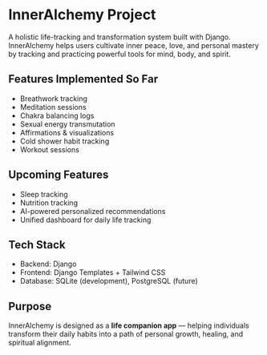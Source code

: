 # InnerAlchemy Project  

A holistic life-tracking and transformation system built with Django.  
InnerAlchemy helps users cultivate inner peace, love, and personal mastery by tracking and practicing powerful tools for mind, body, and spirit.  

## Features Implemented So Far
-  Breathwork tracking  
-  Meditation sessions  
-  Chakra balancing logs  
-  Sexual energy transmutation  
-  Affirmations & visualizations  
-  Cold shower habit tracking  
-  Workout sessions  

## Upcoming Features
-  Sleep tracking  
-  Nutrition tracking  
-  AI-powered personalized recommendations  
-  Unified dashboard for daily life tracking  

## Tech Stack
- Backend: Django  
- Frontend: Django Templates + Tailwind CSS  
- Database: SQLite (development), PostgreSQL (future)  

## Purpose
InnerAlchemy is designed as a **life companion app** — helping individuals transform their daily habits into a path of personal growth, healing, and spiritual alignment.  
